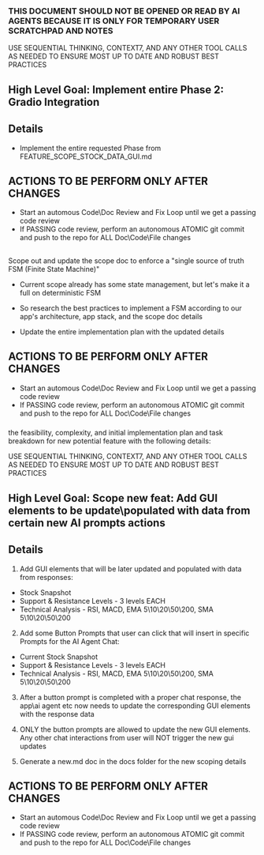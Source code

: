 ### THIS DOCUMENT SHOULD NOT BE OPENED OR READ BY AI AGENTS BECAUSE IT IS ONLY FOR TEMPORARY USER SCRATCHPAD AND NOTES



USE SEQUENTIAL THINKING, CONTEXT7, AND ANY OTHER TOOL CALLS AS NEEDED TO ENSURE MOST UP TO DATE AND ROBUST BEST PRACTICES

## High Level Goal: Implement entire Phase 2: Gradio Integration

## Details
- Implement the entire requested Phase from FEATURE_SCOPE_STOCK_DATA_GUI.md

## ACTIONS TO BE PERFORM ONLY AFTER CHANGES
- Start an automous Code\Doc Review and Fix Loop until we get a passing code review
- If PASSING code review, perform an autonomous ATOMIC git commit and push to the repo for ALL Doc\Code\File changes
##




Scope out and update the scope doc to enforce a "single source of truth FSM (Finite State Machine)"
- Current scope already has some state management, but let's make it a full on deterministic FSM
- So research the best practices to implement a FSM according to our app's architecture, app stack, and the scope doc details


- Update the entire implementation plan with the updated details

## ACTIONS TO BE PERFORM ONLY AFTER CHANGES
- Start an automous Code\Doc Review and Fix Loop until we get a passing code review
- If PASSING code review, perform an autonomous ATOMIC git commit and push to the repo for ALL Doc\Code\File changes



###




 the feasibility, complexity, and initial implementation plan and task breakdown for new potential feature with the following details:

USE SEQUENTIAL THINKING, CONTEXT7, AND ANY OTHER TOOL CALLS AS NEEDED TO ENSURE MOST UP TO DATE AND ROBUST BEST PRACTICES

## High Level Goal: Scope new feat: Add GUI elements to be update\populated with data from certain new AI prompts actions


## Details

1. Add GUI elements that will be later updated and populated with data from responses:
- Stock Snapshot
- Support & Resistance Levels - 3 levels EACH
- Technical Analysis - RSI, MACD, EMA 5\10\20\50\200, SMA 5\10\20\50\200

2. Add some Button Prompts that user can click that will insert in specific Prompts for the AI Agent Chat:
- Current Stock Snapshot
- Support & Resistance Levels - 3 levels EACH
- Technical Analysis - RSI, MACD, EMA 5\10\20\50\200, SMA 5\10\20\50\200

3. After a button prompt is completed with a proper chat response, the app\ai agent etc now needs to update the corresponding GUI elements with the response data

4. ONLY the button prompts are allowed to update the new GUI elements. Any other chat interactions from user will NOT trigger the new gui updates

5. Generate a new.md doc in the docs folder for the new scoping details

## ACTIONS TO BE PERFORM ONLY AFTER CHANGES
- Start an automous Code\Doc Review and Fix Loop until we get a passing code review
- If PASSING code review, perform an autonomous ATOMIC git commit and push to the repo for ALL Doc\Code\File changes




